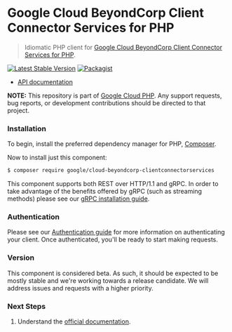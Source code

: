 # Google Cloud BeyondCorp Client Connector Services for PHP

> Idiomatic PHP client for [Google Cloud BeyondCorp Client Connector Services for PHP](https://cloud.google.com/beyondcorp-enterprise).

[![Latest Stable Version](https://poser.pugx.org/google/cloud-beyondcorp-clientconnectorservices/v/stable)](https://packagist.org/packages/google/cloud-beyondcorp-clientconnectorservices) [![Packagist](https://img.shields.io/packagist/dm/google/cloud-beyondcorp-clientconnectorservices.svg)](https://packagist.org/packages/google/cloud-beyondcorp-clientconnectorservices)

* [API documentation](https://cloud.google.com/php/docs/reference/cloud-beyondcorp-clientconnectorservices/latest)

**NOTE:** This repository is part of [Google Cloud PHP](https://github.com/googleapis/google-cloud-php). Any
support requests, bug reports, or development contributions should be directed to
that project.

### Installation

To begin, install the preferred dependency manager for PHP, [Composer](https://getcomposer.org/).

Now to install just this component:

```sh
$ composer require google/cloud-beyondcorp-clientconnectorservices
```

This component supports both REST over HTTP/1.1 and gRPC. In order to take advantage of the benefits offered by gRPC (such as streaming methods)
please see our [gRPC installation guide](https://cloud.google.com/php/grpc).

### Authentication

Please see our [Authentication guide](https://github.com/googleapis/google-cloud-php/blob/main/AUTHENTICATION.md) for more information
on authenticating your client. Once authenticated, you'll be ready to start making requests.

### Version

This component is considered beta. As such, it should be expected to be mostly stable and we're working towards a release candidate. We will address issues and requests with a higher priority.

### Next Steps

1. Understand the [official documentation](https://cloud.google.com/beyondcorp-enterprise/docs).
